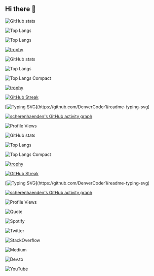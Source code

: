 ## Hi there 👋

<!--
**scherenhaenden/scherenhaenden** is a ✨ _special_ ✨ repository because its `README.md` (this file) appears on your GitHub profile.

Here are some ideas to get you started:

- 🔭 I’m currently working on ...
- 🌱 I’m currently learning ...
- 👯 I’m looking to collaborate on ...
- 🤔 I’m looking for help with ...
- 💬 Ask me about ...
- 📫 How to reach me: ...
- 😄 Pronouns: ...
- ⚡ Fun fact: ...
-->

![GitHub stats](https://github-readme-stats.vercel.app/api?username=scherenhaenden&show_icons=true&bg_color=30,00f5ff,ff00ff,233aa8&title_color=000000&text_color=000000)


![Top Langs](https://github-readme-stats.vercel.app/api/top-langs/?username=scherenhaenden&show_icons=true&bg_color=30,00f5ff,ff00ff,233aa8&title_color=000000&text_color=000000)

![Top Langs](https://github-readme-stats.vercel.app/api/top-langs/?username=scherenhaenden&layout=compact&show_icons=true&bg_color=30,00f5ff,ff00ff,233aa8&title_color=000000&text_color=000000)

[![trophy](https://github-profile-trophy.vercel.app/?username=scherenhaenden&theme=onedark)](https://github.com/ryo-ma/github-profile-trophy)

<!-- GitHub Stats Card -->
![GitHub stats](https://github-readme-stats.vercel.app/api?username=scherenhaenden&show_icons=true&bg_color=30,00f5ff,ff00ff,000000&title_color=ffffff&text_color=ffffff)

<!-- Top Languages Card - Default Layout -->
![Top Langs](https://github-readme-stats.vercel.app/api/top-langs/?username=scherenhaenden)

<!-- Top Languages Card - Compact Layout -->
![Top Langs Compact](https://github-readme-stats.vercel.app/api/top-langs/?username=scherenhaenden&layout=compact)

<!-- GitHub Profile Trophy -->
[![trophy](https://github-profile-trophy.vercel.app/?username=scherenhaenden&theme=onedark)](https://github.com/ryo-ma/github-profile-trophy)

<!-- GitHub Streak Stats -->
[![GitHub Streak](https://streak-stats.demolab.com/?user=scherenhaenden&theme=radical)](https://git.io/streak-stats)

<!-- Readme Typing SVG (Animated Typing Effect) -->
[![Typing SVG](https://readme-typing-svg.herokuapp.com/?lines=Hello,+I'm+scherenhaenden;Welcome+to+my+profile!)](https://github.com/DenverCoder1/readme-typing-svg)

<!-- GitHub Activity Graph -->
[![scherenhaenden's GitHub activity graph](https://github-readme-activity-graph.vercel.app/graph?username=scherenhaenden&bg_color=1a1b27&color=ffffff&line=f97583&point=ffffff&area=true&hide_border=true)](https://github.com/ashutosh00710/github-readme-activity-graph)


<!-- Profile View Counter -->
![Profile Views](https://komarev.com/ghpvc/?username=scherenhaenden&color=brightgreen)

<!-- GitHub Stats Card -->
![GitHub stats](https://github-readme-stats.vercel.app/api?username=scherenhaenden&show_icons=true&bg_color=30,00f5ff,ff00ff,000000&title_color=ffffff&text_color=ffffff)

<!-- Top Languages Card - Default Layout -->
![Top Langs](https://github-readme-stats.vercel.app/api/top-langs/?username=scherenhaenden)

<!-- Top Languages Card - Compact Layout -->
![Top Langs Compact](https://github-readme-stats.vercel.app/api/top-langs/?username=scherenhaenden&layout=compact)

<!-- GitHub Profile Trophy -->
[![trophy](https://github-profile-trophy.vercel.app/?username=scherenhaenden&theme=onedark)](https://github.com/ryo-ma/github-profile-trophy)

<!-- GitHub Streak Stats -->
[![GitHub Streak](https://streak-stats.demolab.com/?user=scherenhaenden&theme=radical)](https://git.io/streak-stats)

<!-- Readme Typing SVG (Animated Typing Effect) -->
[![Typing SVG](https://readme-typing-svg.herokuapp.com/?lines=Hello,+I'm+scherenhaenden;Welcome+to+my+profile!)](https://github.com/DenverCoder1/readme-typing-svg)

<!-- GitHub Activity Graph -->
[![scherenhaenden's GitHub activity graph](https://github-readme-activity-graph.vercel.app/graph?username=scherenhaenden&bg_color=1a1b27&color=ffffff&line=f97583&point=ffffff&area=true&hide_border=true)](https://github.com/ashutosh00710/github-readme-activity-graph)

<!-- Profile View Counter -->
![Profile Views](https://komarev.com/ghpvc/?username=scherenhaenden&color=brightgreen)

<!-- GitHub Readme Quotes -->
![Quote](https://github-readme-quotes.herokuapp.com/quote)

<!-- Spotify Now-Playing Widget -->
![Spotify](https://spotify-github-profile.vercel.app/api/now-playing)

<!-- Twitter Latest Tweets -->
![Twitter](https://github-readme-twitter.gazf.vercel.app/api?id=scherenhaenden)

<!-- StackOverflow Stats -->
![StackOverflow](https://github-readme-stackoverflow.vercel.app/?userID=your_stackoverflow_user_id)

<!-- Medium Latest Articles -->
![Medium](https://github-readme-medium.vercel.app/?username=your_medium_username)

<!-- Dev.to Latest Articles -->
![Dev.to](https://github-readme-devto.vercel.app/api/articles?username=your_devto_username)

<!-- YouTube Latest Videos -->
![YouTube](https://github-readme-youtube.vercel.app/api?channel_id=your_channel_id)





